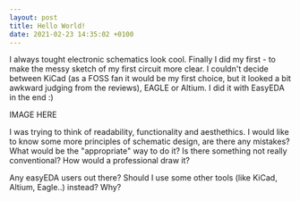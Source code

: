 ```yaml
---
layout: post
title: Hello World!
date: 2021-02-23 14:35:02 +0100
---
```


I always tought electronic schematics look cool. Finally I did my first - to make the messy sketch of my first circuit more clear. 
I couldn't decide between KiCad (as a FOSS fan it would be my first choice, but it looked a bit awkward judging from the reviews), EAGLE or Altium. 
I did it with EasyEDA in the end :)


IMAGE HERE


I was trying to think of readability, functionality and aesthethics. I would like to know some more principles of schematic design, are there any mistakes? What would be the "appropriate" way to do it? Is there something not really conventional? How would a professional draw it?

Any easyEDA users out there? Should I use some other tools (like KiCad, Altium, Eagle..) instead? Why?